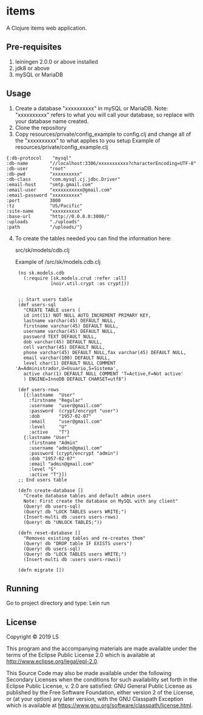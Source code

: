 # items

A Clojure items web application.


## Pre-requisites
1. leiningen 2.0.0 or above installed
2. jdk8 or above
3. mySQL or MariaDB

## Usage
1. Create a database "xxxxxxxxxx" in mySQL or MariaDB.  Note: "xxxxxxxxxx" refers to what you will call your database, so replace with your database name created.
2. Clone the repository
3. Copy resources/private/config_example to config.clj and change all of the "xxxxxxxxxx" to what applies to you setup
  Example of resources/private/config_example.clj
  ```
  {:db-protocol    "mysql"
  :db-name        "//localhost:3306/xxxxxxxxxxx?characterEncoding=UTF-8"
  :db-user        "root"
  :db-pwd         "xxxxxxxxxx"
  :db-class       "com.mysql.cj.jdbc.Driver"
  :email-host     "smtp.gmail.com"
  :email-user     "xxxxxxxxxxx@gmail.com"
  :email-password "xxxxxxxxxx"
  :port           3000
  :tz             "US/Pacific"
  :site-name      "xxxxxxxxxx"
  :base-url       "http://0.0.0.0:3000/"
  :uploads        "./uploads"
  :path           "/uploads/"}
  ```
4. To create the tables needed you can find the information here:

   src/sk/models/cdb.clj

   Example of /src/sk/models.cdb.clj
   ```
    (ns sk.models.cdb
      (:require [sk.models.crud :refer :all]
                [noir.util.crypt :as crypt]))


    ;; Start users table
    (def users-sql
      "CREATE TABLE users (
      id int(11) NOT NULL AUTO_INCREMENT PRIMARY KEY,
      lastname varchar(45) DEFAULT NULL,
      firstname varchar(45) DEFAULT NULL,
      username varchar(45) DEFAULT NULL,
      password TEXT DEFAULT NULL,
      dob varchar(45) DEFAULT NULL,
      cell varchar(45) DEFAULT NULL,
      phone varchar(45) DEFAULT NULL,fax varchar(45) DEFAULT NULL,
      email varchar(100) DEFAULT NULL,
      level char(1) DEFAULT NULL COMMENT 'A=Administrador,U=Usuario,S=Sistema',
      active char(1) DEFAULT NULL COMMENT 'T=Active,F=Not active'
      ) ENGINE=InnoDB DEFAULT CHARSET=utf8")

    (def users-rows
      [{:lastname  "User"
        :firstname "Regular"
        :username  "user@gmail.com"
        :password  (crypt/encrypt "user")
        :dob       "1957-02-07"
        :email     "user@gmail.com"
        :level     "U"
        :active    "T"}
      {:lastname "User"
        :firstname "Admin"
        :username "admin@gmail.com"
        :password (crypt/encrypt "admin")
        :dob "1957-02-07"
        :email "admin@gmail.com"
        :level "S"
        :active "T"}])
    ;; End users table

    (defn create-database []
      "Create database tables and default admin users
      Note: First create the database on MySQL with any client"
      (Query! db users-sql)
      (Query! db "LOCK TABLES users WRITE;")
      (Insert-multi db :users users-rows)
      (Query! db "UNLOCK TABLES;"))

    (defn reset-database []
      "Removes existing tables and re-creates them"
      (Query! db "DROP table IF EXISTS users")
      (Query! db users-sql)
      (Query! db "LOCK TABLES users WRITE;")
      (Insert-multi db :users users-rows))

    (defn migrate [])
    ```

## Running
Go to project directory and type: Lein run


## License

Copyright © 2019 LS

This program and the accompanying materials are made available under the
terms of the Eclipse Public License 2.0 which is available at
http://www.eclipse.org/legal/epl-2.0.

This Source Code may also be made available under the following Secondary
Licenses when the conditions for such availability set forth in the Eclipse
Public License, v. 2.0 are satisfied: GNU General Public License as published by
the Free Software Foundation, either version 2 of the License, or (at your
option) any later version, with the GNU Classpath Exception which is available
at https://www.gnu.org/software/classpath/license.html.
